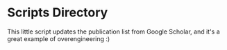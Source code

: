 # Scripts Directory
This little script updates the publication list from Google Scholar, and it's a great example of overengineering :)